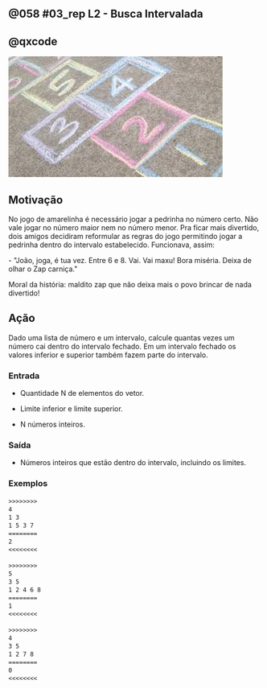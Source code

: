 ## @058 #03_rep L2 - Busca Intervalada
## @qxcode

![Resultado de imagem para amarelinha](capa.jpg)

## Motivação

No jogo de amarelinha é necessário jogar a pedrinha no número certo. Não vale jogar no número maior nem no número menor. Pra ficar mais divertido, dois amigos decidiram reformular as regras do jogo permitindo jogar a pedrinha dentro do intervalo estabelecido. Funcionava, assim:  
  
\- "João, joga, é tua vez. Entre 6 e 8. Vai. Vai maxu! Bora miséria. Deixa de olhar o Zap carniça."  
  
Moral da história: maldito zap que não deixa mais o povo brincar de nada divertido!  

## Ação

Dado uma lista de número e um intervalo, calcule quantas vezes um número cai dentro do intervalo fechado. Em um intervalo fechado os valores inferior e superior também fazem parte do intervalo.  

### Entrada

*   Quantidade N de elementos do vetor.
*   Limite inferior e limite superior.

*   N números inteiros.

### Saída

*   Números inteiros que estão dentro do intervalo, incluindo os limites.

### Exemplos

```
>>>>>>>>
4
1 3
1 5 3 7
========
2
<<<<<<<<

>>>>>>>>
5
3 5
1 2 4 6 8
========
1
<<<<<<<<

>>>>>>>>
4
3 5
1 2 7 8
========
0
<<<<<<<<
```

#

<!---

>>>>>>>>
4
3 5
1 2 3 4
========
2
<<<<<<<<


>>>>>>>>
6
4 8
1 4 2 7 9 3
========
2
<<<<<<<<


>>>>>>>>
10
-2 2
-4 -6 -2 -1 0 1 2 3 4 5
========
5
<<<<<<<<

--->
